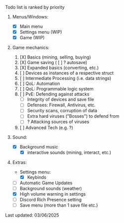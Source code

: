 Todo list is ranked by priority

1. Menus/Windows:
    - [X] Main menu
    - [X] Settings menu (WIP)
    - [X] Game (WIP)

2. Game mechanics:
    1. [X] Basics (mining, selling, buying)
    2. [X] Game saving ( [ ] ? autosave)
    3. [X] Expanded basics (converting, etc.)
    4. [ ] Devices as instances of a respective struct
    5. [ ] Intermediate Processing (i.e. data strings)
    6. [ ] QoL: Automation
    7. [ ] QoL: Programmable logic system
    8. [ ] PvE: Defending against attacks
        - [ ] Integrity of devices and save file
        - [ ] Defenses: Firewall, Antivirus, etc.
        - [ ] Security scans, corruption of data
        - [ ] Extra hard viruses ("Bosses") to defend from
        - [ ] ? Attacking sources of viruses
    9. [ ] Advanced Tech (e.g. ?)

3. Sound:
    - [X] Background music
        - [X] interactive sounds (mining, interact, etc.)

4. Extras:
    - Settings menu:
        - [X] Keybinds
    - [ ] Automatic Game Updates
    - [ ] Background sounds (weather)
    - [X] High volume warning in settings
    - [ ] Discord Rich Presence setting
    - [ ] Save menu (more than 1 save file etc.)

Last updated: 03/06/2025
